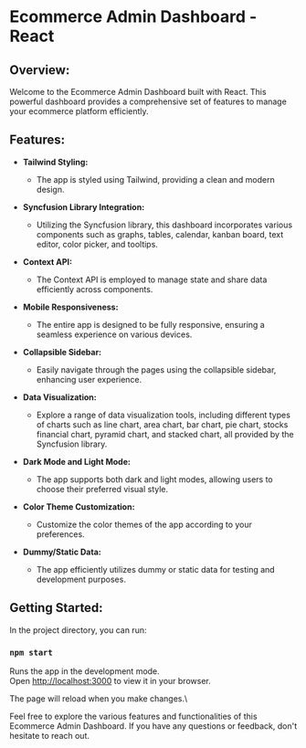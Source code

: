 # Ecommerce Admin Dashboard - React

## Overview:

Welcome to the Ecommerce Admin Dashboard built with React. This powerful dashboard provides a comprehensive set of features to manage your ecommerce platform efficiently.

## Features:

- **Tailwind Styling:**
  - The app is styled using Tailwind, providing a clean and modern design.

- **Syncfusion Library Integration:**
  - Utilizing the Syncfusion library, this dashboard incorporates various components such as graphs, tables, calendar, kanban board, text editor, color picker, and tooltips.

- **Context API:**
  - The Context API is employed to manage state and share data efficiently across components.

- **Mobile Responsiveness:**
  - The entire app is designed to be fully responsive, ensuring a seamless experience on various devices.

- **Collapsible Sidebar:**
  - Easily navigate through the pages using the collapsible sidebar, enhancing user experience.

- **Data Visualization:**
  - Explore a range of data visualization tools, including different types of charts such as line chart, area chart, bar chart, pie chart, stocks financial chart, pyramid chart, and stacked chart, all provided by the Syncfusion library.

- **Dark Mode and Light Mode:**
  - The app supports both dark and light modes, allowing users to choose their preferred visual style.

- **Color Theme Customization:**
  - Customize the color themes of the app according to your preferences.

- **Dummy/Static Data:**
  - The app efficiently utilizes dummy or static data for testing and development purposes.

## Getting Started:

In the project directory, you can run:

### `npm start`

Runs the app in the development mode.\
Open [http://localhost:3000](http://localhost:3000) to view it in your browser.

The page will reload when you make changes.\

Feel free to explore the various features and functionalities of this Ecommerce Admin Dashboard. If you have any questions or feedback, don't hesitate to reach out.